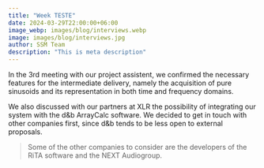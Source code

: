 ```yaml
---
title: "Week TESTE"
date: 2024-03-29T22:00:00+06:00
image_webp: images/blog/interviews.webp
image: images/blog/interviews.jpg
author: SSM Team
description: "This is meta description"
---
```


In the 3rd meeting with our project assistent, we confirmed the necessary features for the intermediate delivery, namely the acquisition of pure sinusoids and its representation in both time and frequency domains.

We also discussed with our partners at XLR the possibility of integrating our system with the d&b ArrayCalc software. We decided to get in touch with other companies first, since d&b tends to be less open to external proposals. 

> Some of the other companies to consider are the developers of the RiTA software and the NEXT Audiogroup.  
